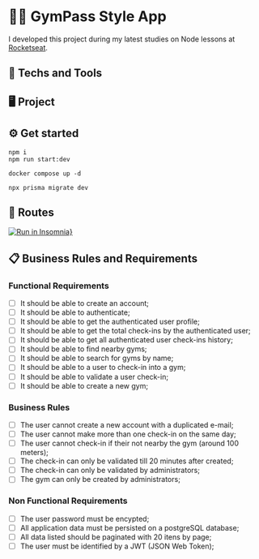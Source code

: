 # 🏋🏼 GymPass Style App
I developed this project during my latest studies on Node lessons at [Rocketseat](https://www.rocketseat.com.br).

## 🚀 Techs and Tools
<!-- - List project techs and tools -->

## 🖥️ Project
<!-- - Write about the project -->

## ⚙️ Get started
```shell
npm i
npm run start:dev

docker compose up -d

npx prisma migrate dev
```

## 🔗 Routes
<!-- - Export and commit insomnia JSON, then, test it -->
[![Run in Insomnia}](https://insomnia.rest/images/run.svg)](https://insomnia.rest/run/?label=Ignite%20Node.js%3A%20GymPass%20API%0A&uri=https://raw.githubusercontent.com/rcrdk/gympass-api-nodejs-solid/main/insomnia.json)

<!-- - List table of routes? -->

## 📋 Business Rules and Requirements

### Functional Requirements

- [ ] It should be able to create an account;
- [ ] It should be able to authenticate;
- [ ] It should be able to get the authenticated user profile;
- [ ] It should be able to get the total check-ins by the authenticated user;
- [ ] It should be able to get all authenticated user check-ins history;
- [ ] It should be able to find nearby gyms;
- [ ] It should be able to search for gyms by name;
- [ ] It should be able to a user to check-in into a gym;
- [ ] It should be able to validate a user check-in;
- [ ] It should be able to create a new gym;

### Business Rules

- [ ] The user cannot create a new account with a duplicated e-mail;
- [ ] The user cannot make more than one check-in on the same day;
- [ ] The user cannot check-in if their not nearby the gym (around 100 meters);
- [ ] The check-in can only be validated till 20 minutes after created;
- [ ] The check-in can only be validated by administrators;
- [ ] The gym can only be created by administrators;

### Non Functional Requirements

- [ ] The user password must be encypted;
- [ ] All application data must be persisted on a postgreSQL database;
- [ ] All data listed should be paginated with 20 itens by page;
- [ ] The user must be identified by a JWT (JSON Web Token);